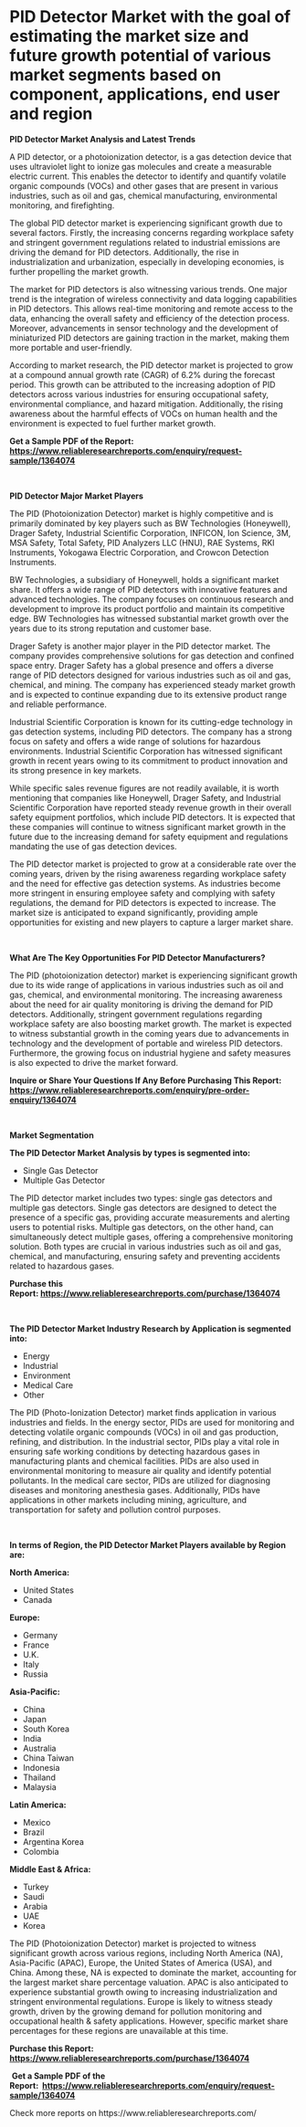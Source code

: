 <p><h1>PID Detector Market with the goal of estimating the market size and future growth potential of various market segments based on component, applications, end user and region</h1></p><p><strong>PID Detector Market Analysis and Latest Trends</strong></p>
<p><p>A PID detector, or a photoionization detector, is a gas detection device that uses ultraviolet light to ionize gas molecules and create a measurable electric current. This enables the detector to identify and quantify volatile organic compounds (VOCs) and other gases that are present in various industries, such as oil and gas, chemical manufacturing, environmental monitoring, and firefighting.</p><p>The global PID detector market is experiencing significant growth due to several factors. Firstly, the increasing concerns regarding workplace safety and stringent government regulations related to industrial emissions are driving the demand for PID detectors. Additionally, the rise in industrialization and urbanization, especially in developing economies, is further propelling the market growth.</p><p>The market for PID detectors is also witnessing various trends. One major trend is the integration of wireless connectivity and data logging capabilities in PID detectors. This allows real-time monitoring and remote access to the data, enhancing the overall safety and efficiency of the detection process. Moreover, advancements in sensor technology and the development of miniaturized PID detectors are gaining traction in the market, making them more portable and user-friendly.</p><p>According to market research, the PID detector market is projected to grow at a compound annual growth rate (CAGR) of 6.2% during the forecast period. This growth can be attributed to the increasing adoption of PID detectors across various industries for ensuring occupational safety, environmental compliance, and hazard mitigation. Additionally, the rising awareness about the harmful effects of VOCs on human health and the environment is expected to fuel further market growth.</p></p>
<p><strong>Get a Sample PDF of the Report:&nbsp; <a href="https://www.reliableresearchreports.com/enquiry/request-sample/1364074">https://www.reliableresearchreports.com/enquiry/request-sample/1364074</a></strong></p>
<p>&nbsp;</p>
<p><strong>PID Detector Major Market Players</strong></p>
<p><p>The PID (Photoionization Detector) market is highly competitive and is primarily dominated by key players such as BW Technologies (Honeywell), Drager Safety, Industrial Scientific Corporation, INFICON, Ion Science, 3M, MSA Safety, Total Safety, PID Analyzers LLC (HNU), RAE Systems, RKI Instruments, Yokogawa Electric Corporation, and Crowcon Detection Instruments.</p><p>BW Technologies, a subsidiary of Honeywell, holds a significant market share. It offers a wide range of PID detectors with innovative features and advanced technologies. The company focuses on continuous research and development to improve its product portfolio and maintain its competitive edge. BW Technologies has witnessed substantial market growth over the years due to its strong reputation and customer base.</p><p>Drager Safety is another major player in the PID detector market. The company provides comprehensive solutions for gas detection and confined space entry. Drager Safety has a global presence and offers a diverse range of PID detectors designed for various industries such as oil and gas, chemical, and mining. The company has experienced steady market growth and is expected to continue expanding due to its extensive product range and reliable performance.</p><p>Industrial Scientific Corporation is known for its cutting-edge technology in gas detection systems, including PID detectors. The company has a strong focus on safety and offers a wide range of solutions for hazardous environments. Industrial Scientific Corporation has witnessed significant growth in recent years owing to its commitment to product innovation and its strong presence in key markets.</p><p>While specific sales revenue figures are not readily available, it is worth mentioning that companies like Honeywell, Drager Safety, and Industrial Scientific Corporation have reported steady revenue growth in their overall safety equipment portfolios, which include PID detectors. It is expected that these companies will continue to witness significant market growth in the future due to the increasing demand for safety equipment and regulations mandating the use of gas detection devices.</p><p>The PID detector market is projected to grow at a considerable rate over the coming years, driven by the rising awareness regarding workplace safety and the need for effective gas detection systems. As industries become more stringent in ensuring employee safety and complying with safety regulations, the demand for PID detectors is expected to increase. The market size is anticipated to expand significantly, providing ample opportunities for existing and new players to capture a larger market share.</p></p>
<p>&nbsp;</p>
<p><strong>What Are The Key Opportunities For PID Detector Manufacturers?</strong></p>
<p><p>The PID (photoionization detector) market is experiencing significant growth due to its wide range of applications in various industries such as oil and gas, chemical, and environmental monitoring. The increasing awareness about the need for air quality monitoring is driving the demand for PID detectors. Additionally, stringent government regulations regarding workplace safety are also boosting market growth. The market is expected to witness substantial growth in the coming years due to advancements in technology and the development of portable and wireless PID detectors. Furthermore, the growing focus on industrial hygiene and safety measures is also expected to drive the market forward.</p></p>
<p><strong>Inquire or Share Your Questions If Any Before Purchasing This Report: <a href="https://www.reliableresearchreports.com/enquiry/pre-order-enquiry/1364074">https://www.reliableresearchreports.com/enquiry/pre-order-enquiry/1364074</a></strong></p>
<p>&nbsp;</p>
<p><strong>Market Segmentation</strong></p>
<p><strong>The PID Detector Market Analysis by types is segmented into:</strong></p>
<p><ul><li>Single Gas Detector</li><li>Multiple Gas Detector</li></ul></p>
<p><p>The PID detector market includes two types: single gas detectors and multiple gas detectors. Single gas detectors are designed to detect the presence of a specific gas, providing accurate measurements and alerting users to potential risks. Multiple gas detectors, on the other hand, can simultaneously detect multiple gases, offering a comprehensive monitoring solution. Both types are crucial in various industries such as oil and gas, chemical, and manufacturing, ensuring safety and preventing accidents related to hazardous gases.</p></p>
<p><strong>Purchase this Report:&nbsp;<a href="https://www.reliableresearchreports.com/purchase/1364074">https://www.reliableresearchreports.com/purchase/1364074</a></strong></p>
<p>&nbsp;</p>
<p><strong>The PID Detector Market Industry Research by Application is segmented into:</strong></p>
<p><ul><li>Energy</li><li>Industrial</li><li>Environment</li><li>Medical Care</li><li>Other</li></ul></p>
<p><p>The PID (Photo-Ionization Detector) market finds application in various industries and fields. In the energy sector, PIDs are used for monitoring and detecting volatile organic compounds (VOCs) in oil and gas production, refining, and distribution. In the industrial sector, PIDs play a vital role in ensuring safe working conditions by detecting hazardous gases in manufacturing plants and chemical facilities. PIDs are also used in environmental monitoring to measure air quality and identify potential pollutants. In the medical care sector, PIDs are utilized for diagnosing diseases and monitoring anesthesia gases. Additionally, PIDs have applications in other markets including mining, agriculture, and transportation for safety and pollution control purposes.</p></p>
<p>&nbsp;</p>
<p><strong>In terms of Region, the PID Detector Market Players available by Region are:</strong></p>
<p>
    <p> <strong> North America: </strong>
        <ul>
            <li>United States</li>
            <li>Canada</li>
        </ul>
        </p> 
    <p> <strong> Europe: </strong>
        <ul>
            <li>Germany</li>
            <li>France</li>
            <li>U.K.</li>
            <li>Italy</li>
            <li>Russia</li>
        </ul>
        </p> 
    <p> <strong> Asia-Pacific: </strong>
        <ul>
            <li>China</li>
            <li>Japan</li>
            <li>South Korea</li>
            <li>India</li>
            <li>Australia</li>
            <li>China Taiwan</li>
            <li>Indonesia</li>
            <li>Thailand</li>
            <li>Malaysia</li>
        </ul>
        </p> 
    <p> <strong> Latin America: </strong>
        <ul>
            <li>Mexico</li>
            <li>Brazil</li>
            <li>Argentina Korea</li>
            <li>Colombia</li>
        </ul>
        </p> 
    <p> <strong> Middle East & Africa: </strong>
        <ul>
            <li>Turkey</li>
            <li>Saudi</li>
            <li>Arabia</li>
            <li>UAE</li>
            <li>Korea</li>
        </ul>
    </p>
    </p>
<p><p>The PID (Photoionization Detector) market is projected to witness significant growth across various regions, including North America (NA), Asia-Pacific (APAC), Europe, the United States of America (USA), and China. Among these, NA is expected to dominate the market, accounting for the largest market share percentage valuation. APAC is also anticipated to experience substantial growth owing to increasing industrialization and stringent environmental regulations. Europe is likely to witness steady growth, driven by the growing demand for pollution monitoring and occupational health & safety applications. However, specific market share percentages for these regions are unavailable at this time.</p></p>
<p><strong>Purchase this Report: <a href="https://www.reliableresearchreports.com/purchase/1364074">https://www.reliableresearchreports.com/purchase/1364074</a></strong></p>
<p>&nbsp;<strong>Get a Sample PDF of the Report:&nbsp;&nbsp;<a href="https://www.reliableresearchreports.com/enquiry/request-sample/1364074">https://www.reliableresearchreports.com/enquiry/request-sample/1364074</a></strong></p>
<p><strong></strong></p>
<p>Check more reports on https://www.reliableresearchreports.com/</p>